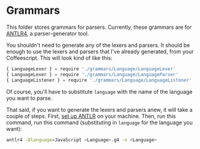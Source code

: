 # Grammars

This folder stores grammars for parsers.  Currently, these
grammars are for [ANTLR4](https://github.com/antlr/antlr4),
a parser-generator tool.

You shouldn't need to generate any of the lexers and
parsers.  It should be enough to use the lexers and parsers
that I've already generated, from your Coffeescript.  This
will look kind of like this:

```javascript
{ LanguageLexer } = require './grammars/Language/LanguageLexer'
{ LanguageLexer } = require './grammars/Language/LanguageParser'
{ LanguageListener } = require './grammars/Language/LanguageListener'
```

Of course, you'll have to substitute `language` with the
name of the language you want to parse.

That said, if you want to generate the lexers and parsers
anew, it will take a couple of steps.  First, [set up
ANTLR](https://github.com/antlr/antlr4/blob/master/doc/getting-started.md)
on your machine.  Then, run this command, run this command
(substituting in `language` for the language you want):

```bash
antlr4 -Dlanguage=JavaScript <Language>.g4 -o <Language>
```
